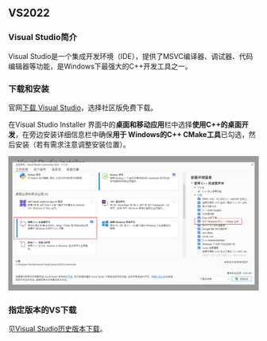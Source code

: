 ## VS2022

### Visual Studio简介

Visual Studio是一个集成开发环境（IDE），提供了MSVC编译器、调试器、代码编辑器等功能，是Windows下最强大的C++开发工具之一。

### 下载和安装

官网[下载 Visual Studio](https://visualstudio.microsoft.com/zh-hans/downloads/)，选择社区版免费下载。

在Visual Studio Installer 界面中的**桌面和移动应用**栏中选择**使用C++的桌面开发**，在旁边安装详细信息栏中确保**用于 Windows的C++ CMake工具**已勾选，然后安装（若有需求注意调整安装位置）。

![VS2022安装](./imgs/vs2022.png)

### 指定版本的VS下载

见[Visual Studio历史版本下载](https://learn.microsoft.com/en-us/visualstudio/releases/2022/release-history#updating-your-installation-to-a-specific-release)。